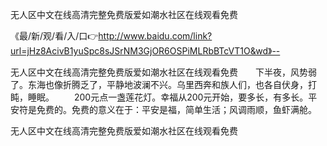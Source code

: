 无人区中文在线高清完整免费版爱如潮水社区在线观看免费

《最/新/观/看/入/口👉http://www.baidu.com/link?url=jHz8AcivB1yuSpc8sJSrNM3GjOR6OSPiMLRbBTcVT1O&wd》--

无人区中文在线高清完整免费版爱如潮水社区在线观看免费　　下半夜，风势弱了。东海也像折腾乏了，平静地波澜不兴。乌里西奔和族人们，也各自伏身，打盹，睡眠。
　　200元点一盏莲花灯。幸福从200元开始，要多长，有多长。平安符是免费的。免费的意义在于：平安是福，简单生活；风调雨顺，鱼虾满舱。





无人区中文在线高清完整免费版爱如潮水社区在线观看免费
